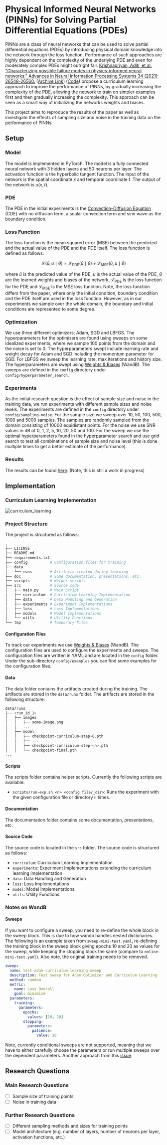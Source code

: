 # Physical Informed Neural Networks (PINNs) for Solving Partial Differential Equations (PDEs)

PINNs are a class of neural networks that can be used to solve partial differential equations (PDEs) by introducing physical domain knowledge into the network through the loss function. Performance of such approaches are highly dependent on the complexity of the underlying PDE and even for moderately complex PDEs might outright fail. [Krishnapriyan, Aditi, et al. "Characterizing possible failure modes in physics-informed neural networks." Advances in Neural Information Processing Systems 34 (2021): 26548-26560.](https://proceedings.neurips.cc/paper/2021/file/df438e5206f31600e6ae4af72f2725f1-Paper.pdf) ([Archive Link](https://arxiv.org/abs/2109.01050)) ([Code](https://github.com/a1k12/characterizing-pinns-failure-modes)) propose a curriculum learning approach to improve the performance of PINNs, by gradually increasing the complexity of the PDE, allowing the network to train on simpler examples first and then gradually increasing the complexity. This approach can be seen as a smart way of initializing the networks weights and biases.

This project aims to reproduce the results of the paper as well as investigate the effects of sampling size and noise in the training data on the performance of PINNs. 

## Setup

### Model

The model is implemented in PyTorch. The model is a fully connected neural network with 3 hidden layers and 50 neurons per layer. The activation function is the hyperbolic tangent function. The input of the network is the spatial coordinate $`x`$ and temporal coordinate $`t`$. The output of the network is $`u(x, t)`$.

### PDE

The PDE in the initial experiments is the [Convection–Diffusion Equation](https://en.wikipedia.org/wiki/Convection%E2%80%93diffusion_equation) (CDE) with no diffusion term, a scalar convection term and sine wave as the boundary condition.

### Loss Function

The loss function is the mean squared error (MSE) between the predicted and the actual value of the PDE and the PDE itself. The loss function is defined as follows:

```math 
\mathcal{L}(\hat u, u \mid \theta) = \mathcal{L}_{\text{PDE}}(\hat u \mid \theta) + \mathcal{L}_{\text{MSE}}(\hat u, u \mid \theta)
```

where $`\hat u`$ is the predicted value of the PDE, $`u`$ is the actual value of the PDE, $`\theta`$ are the learned weights and biases of the network, $`\mathcal{L}_{\text{PDE}}`$ is the loss function for the PDE and $`\mathcal{L}_{\text{MSE}}`$ is the MSE loss function.
Note, the loss function differs from the paper, where only the initial condition, boundary condition and the PDE itself are used in the loss function. However, as in our experiments we sample over the whole domain, the boundary and initial conditions are represented to some degree.

### Optimization

We use three different optimizers; Adam, SGD and LBFGS. The hyperparameters for the optimizers are found using sweeps on some idealized experiments, where we sample 100 points from the domain and the noise is set to 0. The hyperparameters swept include learning rate and weight decay for Adam and SGD including the momentum parameter for SGD. For LBFGS we sweep the learning rate, max iterations and history size. The hyperparameters are swept using [Weights & Biases](https://wandb.ai/site) (WandB). The sweeps are defined in the `config` directory under `config/hyperparameter_search`.

### Experiments

As the initial research question is the effect of sample size and noise in the training data, we run experiments with different sample sizes and noise levels. The experiments are defined in the `config` directory under `config/sampling-noise`. For the sample size we sweep over 10, 50, 100, 500, 1000 and 5000 samples. The samples are randomly sampled from the domain consisting of 10000 equidistant points. For the noise we use SNR values in dB of 0, 1, 2, 5, 10, 20, 50 and 100.
For the sweep we use the optimal hyperparameters found in the hyperparameter search and use grid search to test all combinations of sample size and noise level (this is done multiple times to get a better estimate of the performance).

### Results

The results can be found [here](https://wandb.ai/singing-kangaroo/Curriculum%20Learning%20Convection%20Equation/workspace?workspace=user-serge-kotchourko). (Note, this is still a work in progress)

## Implementation

### Curriculum Learning Implementation

![curriculum_learning](doc/img/curriculum_loop.drawio.png)

### Project Structure

The project is structured as follows:

```bash
.
├── LICENSE
├── README.md
├── requirements.txt
├── config          # Configuration files for training
├── data            
│   └── runs        # Artifacts created during learning
├── doc             # Some documentation, presentations, etc.            
├── scripts         # Helper scripts
├── src             # Source code
│   ├── main.py     # Main Script
│   ├── curriculum  # Curriculum Learning Implementation
│   ├── data        # Data Handling and Generation
│   ├── experiments # Experiment Implementations
│   ├── loss        # Loss Implementations
│   ├── models      # Model Implementations
│   └── utils       # Utility Functions
└── tmp             # Temporary Files
```

#### Configuration Files

To track our experiments we use [Weights & Biases](https://wandb.ai/site) (WandB). The configuration files are used to configure the experiments and sweeps. The configuration files are written in YAML and are located in the `config` folder. Under the sub-directory `config/examples` you can find some examples for the configuration files.

#### Data

The data folder contains the artifacts created during the training. The artifacts are stored in the `data/runs` folder. The artifacts are stored in the following structure:

```bash
data/runs
├── <run_id_1>
│   ├── images
│   │   ├── some-image.png
│   │   ...
│   ├── model
│   │   ├── checkpoint-curriculum-step-0.pth
│   │   ├── ...
│   │   ├── checkpoint-curriculum-step-<n>.pth
│   │   └── checkpoint-final.pth
...
```

#### Scripts

The scripts folder contains helper scripts. Currently the following scripts are available:

- `scripts/run-exp.sh <n> <config file/_dir>`: Runs the experiment with the given configuration file or directory `n` times.

#### Documentation

The documentation folder contains some documentation, presentations, etc.

#### Source Code

The source code is located in the `src` folder. The source code is structured as follows:

- `curriculum`: Curriculum Learning Implementation
- `experiments`: Experiment Implementations extending the curriculum learning implementation
- `data`: Data Handling and Generation
- `loss`: Loss Implementations
- `model`: Model Implementations
- `utils`: Utility Functions

### Notes on WandB

#### Sweeps

If you want to configure a sweep, you need to re-define the whole block in the sweep block. This is due to how wandb handles nested dictionaries. 
The following is an example taken from `sweep-mini-test.yaml`, re-defining the training block in the sweep block giving epochs 10 and 20 as values for the sweep, while keeping the stopping block the same (compare to `online-mini-test.yaml`). Also note, the original training needs to be removed.

```yaml
sweep:
  name: test-adam-curriculum-learning-sweep
  description: Test sweep for Adam Optimizer and Curriculum Learning
  method: random
  metric:
    name: Loss Overall
    goal: minimize
  parameters:
    training:
      parameters:
        epochs:
          values: [10, 20]
        stopping:
          parameters:
            patience:
              value: 10
```

Note, currently conditional sweeps are not supported, meaning that we have to either carefully choose the parameters or run multiple sweeps over the dependent parameters. Another approach from this [issue](https://github.com/wandb/wandb/issues/1487).

## Research Questions

### Main Research Questions

- [ ] Sample size of training points
- [ ] Noise in training data

### Further Research Questions

- [ ] Different sampling methods and sizes for training points
- [ ] Model architecture (e.g. number of layers, number of neurons per layer, activation functions, etc.)
